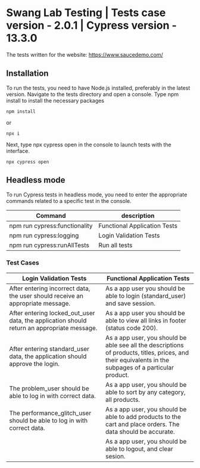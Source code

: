 # Swang Lab Testing | Tests case version - 2.0.1 | Cypress version - 13.3.0

The tests written for the website: https://www.saucedemo.com/

## Installation

To run the tests, you need to have Node.js installed, preferably in the latest version.
Navigate to the tests directory and open a console. Type npm install to install the necessary packages

```
npm install
```

or 

```
npx i
```

Next, type npx cypress open in the console to launch tests with the interface.

```
npx cypress open
```

## Headless mode

To run Cypress tests in headless mode, you need to enter the appropriate commands related to a specific test in the console.


| Command | description |
| ------ | ------ |
| npm run cypress:functionality | Functional Application Tests |
| npm run cypress:logging | Login Validation Tests |
| npm run cypress:runAllTests | Run all tests |




### Test Cases

| Login Validation Tests                                                                     | Functional Application Tests                                                                                                                           |
| ------------------------------------------------------------------------------------------ | ------------------------------------------------------------------------------------------------------------------------------------------------------ |
| After entering incorrect data, the user should receive an appropriate message.             | As a app user you should be able to login (standard_user) and save session.                                                                            |
| After entering locked_out_user data, the application should return an appropriate message. | As a app user you should be able to view all links in footer (status code 200).                                                                        |
| After entering standard_user data, the application should approve the login.               | As a app user, you should be able see all the descriptions of products, titles, prices, and their equivalents in the subpages of a particular product. |
| The problem_user should be able to log in with correct data.                               | As a app user, you should be able to sort by any category, all products.                                                                               |
| The performance_glitch_user should be able to log in with correct data.                    | As a app user, you should be able to add products to the cart and place orders. The data should be accurate.                                           |
|                                                                                            | As a app user, you should be able to logout, and clear sesion.                                                                                         |

